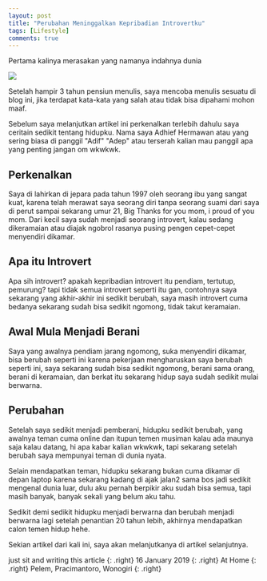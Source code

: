 ```yaml
---
layout: post
title: "Perubahan Meninggalkan Kepribadian Introvertku"
tags: [Lifestyle]
comments: true
---
```


Pertama kalinya merasakan yang namanya indahnya dunia

![](https://raw.githubusercontent.com/adif48/adif48.github.io/master/assets/img/kepribadian.jpg)

Setelah hampir 3 tahun pensiun menulis, saya mencoba menulis sesuatu di blog ini, jika terdapat kata-kata yang salah
atau tidak bisa dipahami mohon maaf.

Sebelum saya melanjutkan artikel ini perkenalkan terlebih dahulu saya ceritain sedikit tentang hidupku.
Nama saya Adhief Hermawan atau yang sering biasa di panggil "Adif" "Adep" atau terserah kalian mau panggil apa yang penting jangan om wkwkwk.

## Perkenalkan

Saya di lahirkan di jepara pada tahun 1997 oleh seorang ibu yang sangat kuat, karena telah merawat saya seorang diri tanpa
seorang suami dari saya di perut sampai sekarang umur 21, Big Thanks for you mom, i proud of you mom. Dari kecil saya sudah menjadi seorang introvert, kalau sedang dikeramaian atau diajak ngobrol rasanya pusing pengen cepet-cepet menyendiri dikamar.

## Apa itu Introvert

Apa sih introvert? apakah kepribadian introvert itu pendiam, tertutup, pemurung? tapi tidak semua introvert seperti itu gan, contohnya saya sekarang yang akhir-akhir ini sedikit berubah, saya masih introvert cuma bedanya sekarang sudah bisa sedikit ngomong, tidak takut keramaian.

## Awal Mula Menjadi Berani

Saya yang awalnya pendiam jarang ngomong, suka menyendiri dikamar, bisa berubah seperti ini karena pekerjaan mengharuskan saya berubah seperti ini, saya sekarang sudah bisa sedikit ngomong, berani sama orang, berani di keramaian, dan berkat itu sekarang hidup saya sudah sedikit mulai berwarna.

## Perubahan

Setelah saya sedikit menjadi pemberani, hidupku sedikit berubah, yang awalnya teman cuma online dan itupun temen musiman kalau ada maunya saja kalau datang, hi apa kabar kalian wkwkwk, tapi sekarang setelah berubah saya mempunyai teman di dunia nyata.

Selain mendapatkan teman, hidupku sekarang bukan cuma dikamar di depan laptop karena sekarang kadang di ajak jalan2 sama bos jadi sedikit mengenal dunia luar, dulu aku pernah berpikir aku sudah bisa semua, tapi masih banyak, banyak sekali yang belum aku tahu.

Sedikit demi sedikit hidupku menjadi berwarna dan berubah menjadi berwarna lagi setelah penantian 20 tahun lebih, akhirnya mendapatkan calon temen hidup hehe.

Sekian artikel dari kali ini, saya akan melanjutkanya di artikel selanjutnya.

just sit and writing this article
{: .right}
16 January 2019
{: .right}
At Home
{: .right}
Pelem, Pracimantoro, Wonogiri
{: .right}

